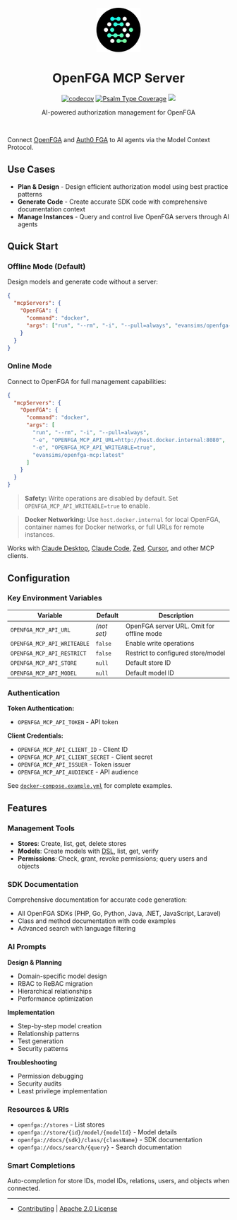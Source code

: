 <div align="center">
  <p><a href="https://openfga.dev"><img src=".github/openfga.png" width="100" /></a></p>

  <h1>OpenFGA MCP Server</h1>

  <p>
    <a href="https://codecov.io/gh/evansims/openfga-mcp" target="_blank"><img src="https://codecov.io/gh/evansims/openfga-mcp/graph/badge.svg?token=DG6KWF1EG6" alt="codecov" /></a>
    <a href="https://shepherd.dev/github/evansims/openfga-mcp" target="_blank"><img src="https://shepherd.dev/github/evansims/openfga-mcp/coverage.svg" alt="Psalm Type Coverage" /></a>
    <a href="https://www.bestpractices.dev/projects/10901"><img src="https://www.bestpractices.dev/projects/10901/badge"></a>
  </p>

  <p>AI-powered authorization management for OpenFGA</p>
</div>

<p><br /></p>

Connect [OpenFGA](https://openfga.dev/) and [Auth0 FGA](https://auth0.com/fine-grained-authorization) to AI agents via the Model Context Protocol.

## Use Cases

- **Plan & Design** - Design efficient authorization model using best practice patterns
- **Generate Code** - Create accurate SDK code with comprehensive documentation context
- **Manage Instances** - Query and control live OpenFGA servers through AI agents

## Quick Start

### Offline Mode (Default)

Design models and generate code without a server:

```json
{
  "mcpServers": {
    "OpenFGA": {
      "command": "docker",
      "args": ["run", "--rm", "-i", "--pull=always", "evansims/openfga-mcp:latest"]
    }
  }
}
```

### Online Mode

Connect to OpenFGA for full management capabilities:

```json
{
  "mcpServers": {
    "OpenFGA": {
      "command": "docker",
      "args": [
        "run", "--rm", "-i", "--pull=always",
        "-e", "OPENFGA_MCP_API_URL=http://host.docker.internal:8080",  // Local
        "-e", "OPENFGA_MCP_API_WRITEABLE=true",                        // Optional: Enable writes
        "evansims/openfga-mcp:latest"
      ]
    }
  }
}
```

> **Safety:** Write operations are disabled by default. Set `OPENFGA_MCP_API_WRITEABLE=true` to enable.

> **Docker Networking:** Use `host.docker.internal` for local OpenFGA, container names for Docker networks, or full URLs for remote instances.

Works with [Claude Desktop](https://claude.ai/download), [Claude Code](https://www.anthropic.com/claude-code), [Zed](https://zed.dev), [Cursor](https://cursor.sh), and other MCP clients.

## Configuration

### Key Environment Variables

| Variable | Default | Description |
|----------|---------|-------------|
| `OPENFGA_MCP_API_URL` | _(not set)_ | OpenFGA server URL. Omit for offline mode |
| `OPENFGA_MCP_API_WRITEABLE` | `false` | Enable write operations |
| `OPENFGA_MCP_API_RESTRICT` | `false` | Restrict to configured store/model |
| `OPENFGA_MCP_API_STORE` | `null` | Default store ID |
| `OPENFGA_MCP_API_MODEL` | `null` | Default model ID |

### Authentication

**Token Authentication:**
- `OPENFGA_MCP_API_TOKEN` - API token

**Client Credentials:**
- `OPENFGA_MCP_API_CLIENT_ID` - Client ID
- `OPENFGA_MCP_API_CLIENT_SECRET` - Client secret
- `OPENFGA_MCP_API_ISSUER` - Token issuer
- `OPENFGA_MCP_API_AUDIENCE` - API audience

See [`docker-compose.example.yml`](docker-compose.example.yml) for complete examples.

## Features

### Management Tools

- **Stores**: Create, list, get, delete stores
- **Models**: Create models with [DSL](https://openfga.dev/docs/configuration-language), list, get, verify
- **Permissions**: Check, grant, revoke permissions; query users and objects

### SDK Documentation

Comprehensive documentation for accurate code generation:

- All OpenFGA SDKs (PHP, Go, Python, Java, .NET, JavaScript, Laravel)
- Class and method documentation with code examples
- Advanced search with language filtering

### AI Prompts

**Design & Planning**
- Domain-specific model design
- RBAC to ReBAC migration
- Hierarchical relationships
- Performance optimization

**Implementation**
- Step-by-step model creation
- Relationship patterns
- Test generation
- Security patterns

**Troubleshooting**
- Permission debugging
- Security audits
- Least privilege implementation

### Resources & URIs

- `openfga://stores` - List stores
- `openfga://store/{id}/model/{modelId}` - Model details
- `openfga://docs/{sdk}/class/{className}` - SDK documentation
- `openfga://docs/search/{query}` - Search documentation

### Smart Completions

Auto-completion for store IDs, model IDs, relations, users, and objects when connected.

---

- [Contributing](./.github/CONTRIBUTING.md) | [Apache 2.0 License](./LICENSE)
